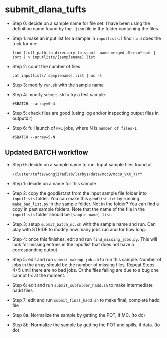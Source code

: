 # submit_dlana_tufts

* Step 0: decide on a sample name for file set. I have been using the definition name found by the `.json` file in the folder containing the files.
* Step 1: make an input list for a sample in `inputlists`. I find `find` does the trick for me:

      find [full_path_to_directory_to_scan] -name merged_dlreco*root | sort | > inputlists/[samplename].list

* Step 2: count the number of files

      cat inputlists/[samplename].list | wc -l

* Step 3: modify `run.sh` with the sample name
* Step 4: modify `submit.sh` to try a test sample. 

      #SBATCH --array=0-4

* Step 5: check files are good (using log and/or inspecting output files in outputdir)
* Step 6: full launch of `N+1` jobs, where N is `number of files-1`

      #SBATCH --array=5-N



## Updated BATCH workflow

* Step 0: decide on a sample name to run. Input sample files found at

      /cluster/tufts/wongjiradlab/larbys/data/mcc9/mcc9_vXX_YYYY

* Step 1: decide on a name for this sample
* Step 2: copy the goodlist.txt from the input sample file folder into `inputlists` folder. You can make this `goodlist.txt`
  by running `make_bad_list.py` in the sample folder. Not in the folder? You can find a copy in past sample folders.
  Note that the name of the file in the `inputlists` folder should be `[sample-name].list`.
* Step 3: setup `submit_batch_mc.sh` with the sample name and run. Can play with STRIDE to modify how many jobs run and for how long.
* Step 4: once this finishes, edit and run `find_missing_jobs.py`. This will look for missing entries in the inputlist that does not 
  have a corresponding output.
* Step 5: edit and run `submit_makeup_job.sh` to run this sample. Number of jobs in the array should be the number of missing files.
  Repeat Steps 4+5 until there are no bad jobs. Or the files failing are due to a bug one cannot fix at the moment.
* Step 6: edit and run `submit_subfolder_hadd.sh` to make intermediate hadd files
* Step 7: edit and run `submit_final_hadd.sh` to make final, complete hadd file
* Step 8a: Normalize the sample by getting the POT, if MC. (to do)
* Step 8b: Normalize the sample by getting the POT and spills, if data. (to do)